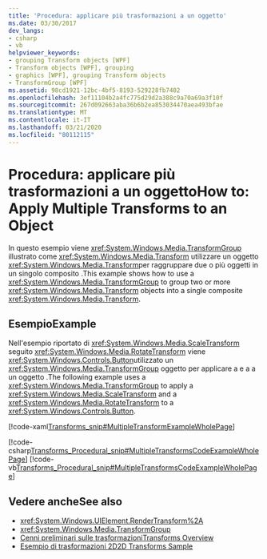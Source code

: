```yaml
---
title: 'Procedura: applicare più trasformazioni a un oggetto'
ms.date: 03/30/2017
dev_langs:
- csharp
- vb
helpviewer_keywords:
- grouping Transform objects [WPF]
- Transform objects [WPF], grouping
- graphics [WPF], grouping Transform objects
- TransformGroup [WPF]
ms.assetid: 98cd1921-12bc-4bf5-8193-529228fb7402
ms.openlocfilehash: 3ef11104b2a4fc775d29d2a388c9a70a69a3f10f
ms.sourcegitcommit: 267d092663aba36b6b2ea853034470aea493bfae
ms.translationtype: MT
ms.contentlocale: it-IT
ms.lasthandoff: 03/21/2020
ms.locfileid: "80112115"
---
```

# <a name="how-to-apply-multiple-transforms-to-an-object"></a><span data-ttu-id="235ed-102">Procedura: applicare più trasformazioni a un oggetto</span><span class="sxs-lookup"><span data-stu-id="235ed-102">How to: Apply Multiple Transforms to an Object</span></span>
<span data-ttu-id="235ed-103">In questo esempio viene <xref:System.Windows.Media.TransformGroup> illustrato come <xref:System.Windows.Media.Transform> utilizzare un oggetto <xref:System.Windows.Media.Transform>per raggruppare due o più oggetti in un singolo composito .</span><span class="sxs-lookup"><span data-stu-id="235ed-103">This example shows how to use a <xref:System.Windows.Media.TransformGroup> to group two or more <xref:System.Windows.Media.Transform> objects into a single composite <xref:System.Windows.Media.Transform>.</span></span>  
  
## <a name="example"></a><span data-ttu-id="235ed-104">Esempio</span><span class="sxs-lookup"><span data-stu-id="235ed-104">Example</span></span>  
 <span data-ttu-id="235ed-105">Nell'esempio riportato di <xref:System.Windows.Media.ScaleTransform> seguito <xref:System.Windows.Media.RotateTransform> viene <xref:System.Windows.Controls.Button>utilizzato un <xref:System.Windows.Media.TransformGroup> oggetto per applicare a e a a un oggetto .</span><span class="sxs-lookup"><span data-stu-id="235ed-105">The following example uses a <xref:System.Windows.Media.TransformGroup> to apply a <xref:System.Windows.Media.ScaleTransform> and a <xref:System.Windows.Media.RotateTransform> to a <xref:System.Windows.Controls.Button>.</span></span>  
  
 [!code-xaml[Transforms_snip#MultipleTransformExampleWholePage](~/samples/snippets/csharp/VS_Snippets_Wpf/Transforms_snip/CS/MultipleTransformExample.xaml#multipletransformexamplewholepage)]  
  
 [!code-csharp[Transforms_Procedural_snip#MultipleTransformsCodeExampleWholePage](~/samples/snippets/csharp/VS_Snippets_Wpf/Transforms_Procedural_snip/CSharp/MultipleTransformsExample.cs#multipletransformscodeexamplewholepage)]
 [!code-vb[Transforms_Procedural_snip#MultipleTransformsCodeExampleWholePage](~/samples/snippets/visualbasic/VS_Snippets_Wpf/Transforms_Procedural_snip/VisualBasic/MultipleTransformsExample.vb#multipletransformscodeexamplewholepage)]  
  
## <a name="see-also"></a><span data-ttu-id="235ed-106">Vedere anche</span><span class="sxs-lookup"><span data-stu-id="235ed-106">See also</span></span>

- <xref:System.Windows.UIElement.RenderTransform%2A>
- <xref:System.Windows.Media.TransformGroup>
- [<span data-ttu-id="235ed-107">Cenni preliminari sulle trasformazioni</span><span class="sxs-lookup"><span data-stu-id="235ed-107">Transforms Overview</span></span>](transforms-overview.md)
- [<span data-ttu-id="235ed-108">Esempio di trasformazioni 2D</span><span class="sxs-lookup"><span data-stu-id="235ed-108">2D Transforms Sample</span></span>](https://github.com/Microsoft/WPF-Samples/tree/master/Graphics/2DTransforms)
